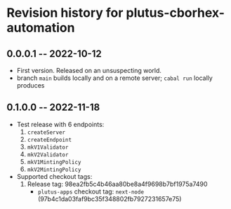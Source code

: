 # Revision history for plutus-cborhex-automation

## 0.0.0.1 -- 2022-10-12

* First version. Released on an unsuspecting world.
* branch `main` builds locally and on a remote server; `cabal run` locally produces 

## 0.1.0.0 -- 2022-11-18

* Test release with 6 endpoints:
  1. `createServer`
  2. `createEndpoint`
  3. `mkV1Validator`
  4. `mkV2Validator`
  5. `mkV1MintingPolicy`
  6. `mkV2MintingPolicy`
* Supported checkout tags:
  1. Release tag: 98ea2fb5c4b46aa80be8a4f9698b7bf1975a7490
     * `plutus-apps` checkout tag: `next-node` (97b4c1da03faf9bc35f348802fb7927231657e75)
